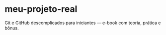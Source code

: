 # meu-projeto-real
Git e GitHub descomplicados para iniciantes — e-book com teoria, prática e bônus.
